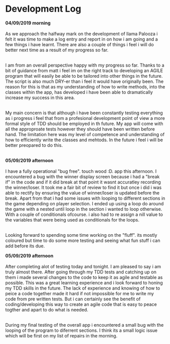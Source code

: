 <h1>Development Log</h1>

**04/09/2019 morning**<br><br>
As we approach the halfway mark on the development of llama Palooza i felt it was time to make a log entry and report in on how i am going and a few things i have learnt. There are also a couple of things i feel i will do better next time as a result of my progress so far.<br><br>

I am from an overall perspective happy with my progress so far. Thanks to a bit of guidance from matt i feel im on the right track to developing an AGILE program that will easily be able to be tailored into other things in the future. The script is also much DRY-er than i feel it would have originally been. The reason for this is that as my understanding of how to write methods, into the classes within the app, has developed i have been able to dramatically increase my success in this area.<br><br>

My main concern is that although i have been constantly testing everything as i progress i feel that from a profesional development point of view a more formal style of TDD should be employed in th future. My app will come with all the approproate tests however they should have been written before hand. The limitation here was my level of competence and understanding of how to efficiently write the classes and mehtods. In the future i feel i will be better preopared to do this.<br><br>

**05/09/2019 afternoon**<br><br>
I have a fully operational "bug free". touch wood :D. app this afternoon. I encountered a bug with the winner display screen because i had a "break if" in the code and if it did break at that point it wasnt accuratley recording the winner/loser. It took me a fair bit of review to find it but once i did i was able to rectify by ensuring the value of winner/loser is updated before the break. Apart from that i had some issues with looping to different sections in the game depending on player selection. I ended up using a loop do around the game with a nested until loop in the section i wanted to loop otherwise. With a couple of conditionals ofcourse. i also had to re assign a nill value to the variables that were being used as conditionals for the loops.<br><br>

Looking forward to spending some time working on the "fluff". its mostly coloured but time to do some more testing and seeing what fun stuff i can add before its due.

**05/09/2019 afternoon**<br><br>
After completing alot of testing today and tonight. I am pleased to say i am truly almost there. After going through my TDD tests and catching up on them i made several changes to the code to keep it as agile and testable as possible. This was a great learning experience and i look forward to honing my TDD skills in the future. The lack of experience and knowing of how to peice a code together made it hard if not impossible for me to write my code from pre written tests. But i can certainly see the benefit of coding/developing this way to create an agile code that is easy to peace togther and apart to do what is needed.<br><br>

During my final testing of the overall app i encountered a small bug with the looping of the program to diferrent sections. I think its a small logic issue which will be first on my list of repairs in the morning.